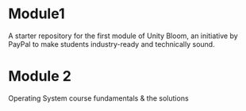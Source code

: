 # Module1
A starter repository for the first module of Unity Bloom, an initiative by PayPal to make students industry-ready and technically sound.

# Module 2
Operating System course fundamentals & the solutions
